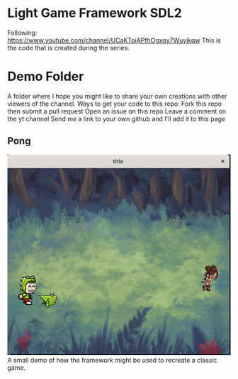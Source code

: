 # Light Game Framework SDL2
Following: https://www.youtube.com/channel/UCaKToiAPfhOgxqy7Wuyjkqw 
This is the code that is created during the series.

# Demo Folder
A folder where I hope you might like to share your own creations with other viewers of the channel. 
Ways to get your code to this repo:
	Fork this repo then submit a pull request
	Open an issue on this repo
	Leave a comment on the yt channel
	Send me a link to your own github and I'll add it to this page

	
## Pong
![](./demo/pong/ScreenShot.png)
A small demo of how the framework might be used to recreate a classic game.

